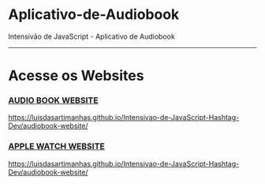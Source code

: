 # Aplicativo-de-Audiobook
Intensivão de JavaScript - Aplicativo de Audiobook

---
# Acesse os Websites
### [AUDIO BOOK WEBSITE](https://luisdasartimanhas.github.io/Intensivao-de-JavaScript-Hashtag-Dev/audiobook-website/)
https://luisdasartimanhas.github.io/Intensivao-de-JavaScript-Hashtag-Dev/audiobook-website/

### [APPLE WATCH WEBSITE](https://luisdasartimanhas.github.io/Intensivao-de-JavaScript-Hashtag-Dev/apple-watch-website/)
https://luisdasartimanhas.github.io/Intensivao-de-JavaScript-Hashtag-Dev/audiobook-website/
